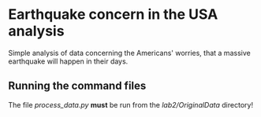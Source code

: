 # Earthquake concern in the USA analysis

Simple analysis of data concerning the Americans' worries, that a massive earthquake will happen in their days.

## Running the command files
The file _process_data.py_ __must__ be run from the _lab2/OriginalData_ directory!